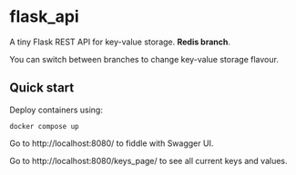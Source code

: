 # flask_api

A tiny Flask REST API for key-value storage. **Redis branch**.

You can switch between branches to change key-value storage flavour.

## Quick start

Deploy containers using:

```shell
docker compose up
```

Go to http://localhost:8080/ to fiddle with Swagger UI.

Go to http://localhost:8080/keys_page/ to see all current keys and values.
